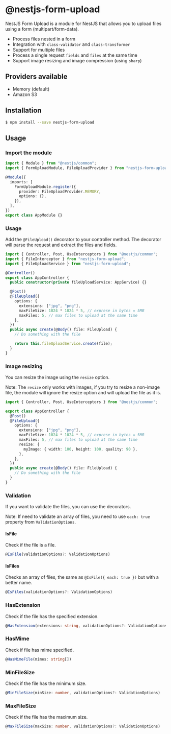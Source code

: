 # @nestjs-form-upload

NestJS Form Upload is a module for NestJS that allows you to upload files using a form (multipart/form-data).

- Process files nested in a form
- Integration with `class-validator` and `class-transformer`
- Support for multiple files
- Process a single request `fields` and `files` at the same time
- Support image resizing and image compression (using `sharp`)

## Providers available

- Memory (default)
- Amazon S3

## Installation

```bash
$ npm install --save nestjs-form-upload
```

## Usage

### Import the module

```typescript
import { Module } from "@nestjs/common";
import { FormUploadModule, FileUploadProvider } from "nestjs-form-upload";

@Module({
  imports: [
    FormUploadModule.register({
      provider: FileUploadProvider.MEMORY,
      options: {},
    }),
  ],
})
export class AppModule {}
```

### Usage

Add the `@FileUpload()` decorator to your controller method. The decorator will parse the request and extract the files and fields.

```typescript
import { Controller, Post, UseInterceptors } from "@nestjs/common";
import { FileInterceptor } from "nestjs-form-upload";
import { FileUploadService } from "nestjs-form-upload";

@Controller()
export class AppController {
  public constructor(private fileUploadService: AppService) {}

  @Post()
  @FileUpload({
    options: {
      extensions: ["jpg", "png"],
      maxFileSize: 1024 * 1024 * 5, // exprese in bytes = 5MB
      maxFiles: 5, // max files to upload at the same time
    },
  })
  public async create(@Body() file: FileUpload) {
    // Do something with the file

    return this.fileUploadService.create(file);
  }
}
```

### Image resizing

You can resize the image using the `resize` option.

Note: The `resize` only works with images, if you try to resize a non-image file, the module will ignore the resize option and will upload the file as it is.

```typescript
import { Controller, Post, UseInterceptors } from "@nestjs/common";

export class AppController {
  @Post()
  @FileUpload({
    options: {
      extensions: ["jpg", "png"],
      maxFileSize: 1024 * 1024 * 5, // exprese in bytes = 5MB
      maxFiles: 5, // max files to upload at the same time
      resize: {
        myImage: { width: 100, height: 100, quality: 90 },
      },
    },
  })
  public async create(@Body() file: FileUpload) {
    // Do something with the file
  }
}
```

### Validation

If you want to validate the files, you can use the decorators.

Note: If need to validate an array of files, you need to use `each: true` property from `ValidationOptions`.

#### IsFile

Check if the file is a file.

```typescript
@IsFile(validationOptions?: ValidationOptions)
```

#### IsFiles

Checks an array of files, the same as `@IsFile({ each: true })` but with a better name.

```typescript
@IsFiles(validationOptions?: ValidationOptions)
```

### HasExtension

Check if the file has the specified extension.

```typescript
@HasExtension(extensions: string, validationOptions?: ValidationOptions)
```

### HasMime

Check if file has mime specified.

```typescript
@HasMimeFile(mimes: string[])
```

### MinFileSize

Check if the file has the minimum size.

```typescript
@MinFileSize(minSize: number, validationOptions?: ValidationOptions)
```

### MaxFileSize

Check if the file has the maximum size.

```typescript
@MaxFileSize(maxSize: number, validationOptions?: ValidationOptions)
```
